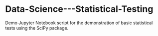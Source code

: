 # Data-Science---Statistical-Testing
Demo Jupyter Notebook script for the demonstration of basic statistical tests using the SciPy package.
